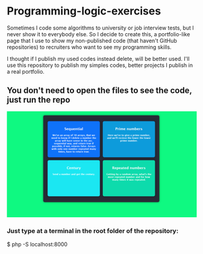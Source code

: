 # Programming-logic-exercises
Sometimes I code some algorithms to university or job interview tests, but I never show it to everybody else. So I decide to create this, a portfolio-like page that I use to show my non-published code (that haven't GitHub repositories) to recruiters who want to see my programming skills.

I thought if I publish my used codes instead delete, will be better used. I'll use this repository to publish my simples codes, better projects I publish in a real portfolio.

## You don't need to open the files to see the code, just run the repo
<img alt="Screenshot" title="#Screenshot" src="./images/screen.png" />
<h3>Just type at a terminal in the root folder of the repository:</h3>
$ php -S localhost:8000